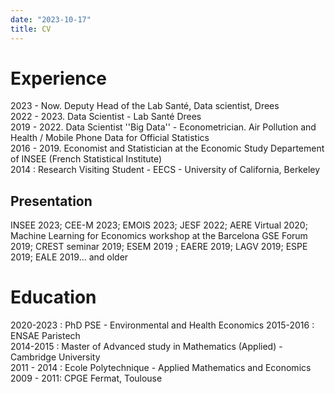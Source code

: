 ```yaml
---
date: "2023-10-17"
title: CV
---
```

# Experience

2023 - Now. Deputy Head of the Lab Santé, Data scientist, Drees  
2022 - 2023. Data Scientist - Lab Santé Drees  
2019 - 2022. Data Scientist ''Big Data'' - Econometrician. Air Pollution and Health / Mobile Phone Data for Official Statistics  
2016 - 2019. Economist and Statistician at the Economic Study Departement of INSEE (French Statistical Institute)  
2014 : Research Visiting Student - EECS - University of California, Berkeley  

## Presentation

INSEE 2023; CEE-M 2023; EMOIS 2023; JESF 2022; AERE Virtual 2020; Machine Learning for Economics workshop at the Barcelona GSE Forum 2019; CREST seminar 2019; ESEM 2019 ; EAERE 2019; LAGV 2019; ESPE 2019; EALE 2019... and older

# Education

2020-2023 : PhD PSE - Environmental and Health Economics 
2015-2016 : ENSAE Paristech  
2014-2015 : Master of Advanced study in Mathematics (Applied) - Cambridge University  
2011 - 2014 : Ecole Polytechnique - Applied Mathematics and Economics  
2009 - 2011: CPGE Fermat, Toulouse  

